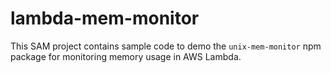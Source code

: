 # lambda-mem-monitor

This SAM project contains sample code to demo the `unix-mem-monitor` npm package for monitoring memory usage in AWS Lambda.